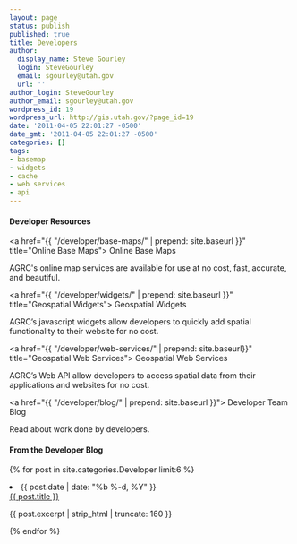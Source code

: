 ```yaml
---
layout: page
status: publish
published: true
title: Developers
author:
  display_name: Steve Gourley
  login: SteveGourley
  email: sgourley@utah.gov
  url: ''
author_login: SteveGourley
author_email: sgourley@utah.gov
wordpress_id: 19
wordpress_url: http://gis.utah.gov/?page_id=19
date: '2011-04-05 22:01:27 -0500'
date_gmt: '2011-04-05 22:01:27 -0500'
categories: []
tags:
- basemap
- widgets
- cache
- web services
- api
---
```

<div class="grid">
  <div class="grid__col grid__col--1-of-2">

<h4>Developer Resources</h4>

<a href="{{ "/developer/base-maps/" | prepend: site.baseurl }}" title="Online Base Maps"><i class="fa fa-2x fa-fw fa-map"></i> Online Base Maps</a>

<p>AGRC's online map services are available for use at no cost, fast, accurate, and beautiful.</p>

<a href="{{ "/developer/widgets/" | prepend: site.baseurl }}" title="Geospatial Widgets"><i class="fa fa-2x fa-fw fa-modx"></i> Geospatial Widgets</a>

<p>AGRC’s javascript widgets allow developers to quickly add spatial functionality to their website for no cost.</p>

<a href="{{ "/developer/web-services/" | prepend: site.baseurl}}" title="Geospatial Web Services"><i class="fa fa-2x fa-fw fa-mixcloud"></i> Geospatial Web Services</a>

<p>AGRC’s Web API allow developers to access spatial data from their applications and websites for no cost.</p>

<a href="{{ "/developer/blog/" | prepend: site.baseurl }}"><i class="fa fa-2x fa-fw fa-comments-o"></i> Developer Team Blog</a>

<p>Read about work done by developers.</p>

</div>

<div class="grid__col grid__col--1-of-2">

  <h4>From the Developer Blog</h4>

  {% for post in site.categories.Developer limit:6 %}
  <li>
    <span class="post-meta">{{ post.date | date: "%b %-d, %Y" }}</span><br/>
    <a href="{{ post.url | prepend: site.baseurl }}">{{ post.title }}</a>
    <p>{{ post.excerpt | strip_html | truncate: 160 }}</p>
  </li>
  {% endfor %}

</div>
</div>
